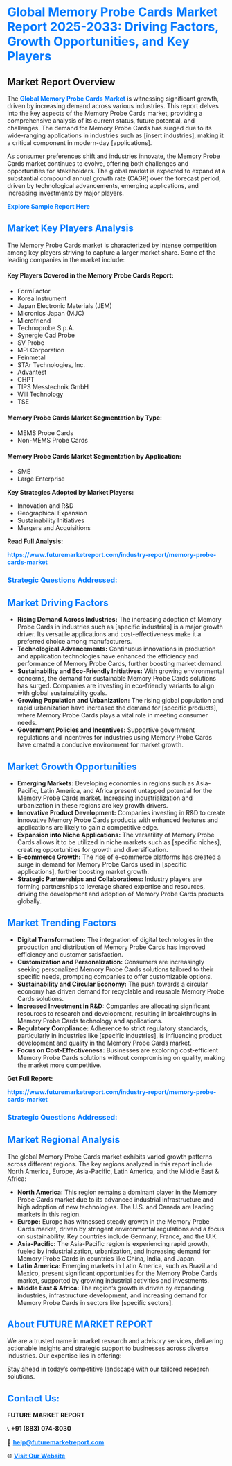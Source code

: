 <h1 style="color: #007BFF;">Global Memory Probe Cards Market Report 2025-2033: Driving Factors, Growth Opportunities, and Key Players</h1>

<section id="overview">
<h2>Market Report Overview</h2>
<p>The <a href="https://www.futuremarketreport.com/industry-report/memory-probe-cards-market" style="color: #007BFF; text-decoration: none;"><strong>Global Memory Probe Cards Market</strong></a> is witnessing significant growth, driven by increasing demand across various industries. This report delves into the key aspects of the Memory Probe Cards market, providing a comprehensive analysis of its current status, future potential, and challenges. The demand for Memory Probe Cards has surged due to its wide-ranging applications in industries such as [insert industries], making it a critical component in modern-day [applications].</p>
<p>As consumer preferences shift and industries innovate, the Memory Probe Cards market continues to evolve, offering both challenges and opportunities for stakeholders. The global market is expected to expand at a substantial compound annual growth rate (CAGR) over the forecast period, driven by technological advancements, emerging applications, and increasing investments by major players.</p>
</section>

<section id="overview">
<p><a href="https://www.futuremarketreport.com/request-sample/reportId=82380" style="color: #007BFF; text-decoration: none;"><strong>Explore Sample Report Here</strong></a></p>
</section>

<section id="key-players">
<h2 style="color: #007BFF;">Market Key Players Analysis</h2>
<p>The Memory Probe Cards market is characterized by intense competition among key players striving to capture a larger market share. Some of the leading companies in the market include:</p>
<h4>Key Players Covered in the Memory Probe Cards Report:</h4>
<ul><li>FormFactor</li><li>Korea Instrument</li><li>Japan Electronic Materials (JEM)</li><li>Micronics Japan (MJC)</li><li>Microfriend</li><li>Technoprobe S.p.A.</li><li>Synergie Cad Probe</li><li>SV Probe</li><li>MPI Corporation</li><li>Feinmetall</li><li>STAr Technologies, Inc.</li><li>Advantest</li><li>CHPT</li><li>TIPS Messtechnik GmbH</li><li>Will Technology</li><li>TSE</li></ul>
<h4>Memory Probe Cards Market Segmentation by Type:</h4>
<ul><li>MEMS Probe Cards</li><li>Non-MEMS Probe Cards</li></ul>

<h4>Memory Probe Cards Market Segmentation by Application:</h4>
<ul><li>SME</li><li>Large Enterprise</li></ul>
<p><strong>Key Strategies Adopted by Market Players:</strong></p>
<ul>
<li>Innovation and R&D</li>
<li>Geographical Expansion</li>
<li>Sustainability Initiatives</li>
<li>Mergers and Acquisitions</li>
</ul>
</section>

<section>
<p><strong>Read Full Analysis: </strong></p><a href="https://www.futuremarketreport.com/industry-report/memory-probe-cards-market" style="color: #007BFF; text-decoration: none;"><strong>https://www.futuremarketreport.com/industry-report/memory-probe-cards-market</strong></a>
<h3 style="color: #007BFF;">Strategic Questions Addressed:</h3>
</section>

<section id="driving-factors">
<h2 style="color: #007BFF;">Market Driving Factors</h2>
<ul>
<li><strong>Rising Demand Across Industries:</strong> The increasing adoption of Memory Probe Cards in industries such as [specific industries] is a major growth driver. Its versatile applications and cost-effectiveness make it a preferred choice among manufacturers.</li>
<li><strong>Technological Advancements:</strong> Continuous innovations in production and application technologies have enhanced the efficiency and performance of Memory Probe Cards, further boosting market demand.</li>
<li><strong>Sustainability and Eco-Friendly Initiatives:</strong> With growing environmental concerns, the demand for sustainable Memory Probe Cards solutions has surged. Companies are investing in eco-friendly variants to align with global sustainability goals.</li>
<li><strong>Growing Population and Urbanization:</strong> The rising global population and rapid urbanization have increased the demand for [specific products], where Memory Probe Cards plays a vital role in meeting consumer needs.</li>
<li><strong>Government Policies and Incentives:</strong> Supportive government regulations and incentives for industries using Memory Probe Cards have created a conducive environment for market growth.</li>
</ul>
</section>

<section id="growth-opportunities">
<h2 style="color: #007BFF;">Market Growth Opportunities</h2>
<ul>
<li><strong>Emerging Markets:</strong> Developing economies in regions such as Asia-Pacific, Latin America, and Africa present untapped potential for the Memory Probe Cards market. Increasing industrialization and urbanization in these regions are key growth drivers.</li>
<li><strong>Innovative Product Development:</strong> Companies investing in R&D to create innovative Memory Probe Cards products with enhanced features and applications are likely to gain a competitive edge.</li>
<li><strong>Expansion into Niche Applications:</strong> The versatility of Memory Probe Cards allows it to be utilized in niche markets such as [specific niches], creating opportunities for growth and diversification.</li>
<li><strong>E-commerce Growth:</strong> The rise of e-commerce platforms has created a surge in demand for Memory Probe Cards used in [specific applications], further boosting market growth.</li>
<li><strong>Strategic Partnerships and Collaborations:</strong> Industry players are forming partnerships to leverage shared expertise and resources, driving the development and adoption of Memory Probe Cards products globally.</li>
</ul>
</section>

<section id="trending-factors">
<h2 style="color: #007BFF;">Market Trending Factors</h2>
<ul>
<li><strong>Digital Transformation:</strong> The integration of digital technologies in the production and distribution of Memory Probe Cards has improved efficiency and customer satisfaction.</li>
<li><strong>Customization and Personalization:</strong> Consumers are increasingly seeking personalized Memory Probe Cards solutions tailored to their specific needs, prompting companies to offer customizable options.</li>
<li><strong>Sustainability and Circular Economy:</strong> The push towards a circular economy has driven demand for recyclable and reusable Memory Probe Cards solutions.</li>
<li><strong>Increased Investment in R&D:</strong> Companies are allocating significant resources to research and development, resulting in breakthroughs in Memory Probe Cards technology and applications.</li>
<li><strong>Regulatory Compliance:</strong> Adherence to strict regulatory standards, particularly in industries like [specific industries], is influencing product development and quality in the Memory Probe Cards market.</li>
<li><strong>Focus on Cost-Effectiveness:</strong> Businesses are exploring cost-efficient Memory Probe Cards solutions without compromising on quality, making the market more competitive.</li>
</ul>
</section>

<section>
<p><strong>Get Full Report: </strong></p><a href="https://www.futuremarketreport.com/industry-report/memory-probe-cards-market" style="color: #007BFF; text-decoration: none;"><strong>https://www.futuremarketreport.com/industry-report/memory-probe-cards-market</strong></a>
<h3 style="color: #007BFF;">Strategic Questions Addressed:</h3>
</section>


<section id="regional-analysis">
<h2 style="color: #007BFF;">Market Regional Analysis</h2>
<p>The global Memory Probe Cards market exhibits varied growth patterns across different regions. The key regions analyzed in this report include North America, Europe, Asia-Pacific, Latin America, and the Middle East & Africa:</p>
<ul>
<li><strong>North America:</strong> This region remains a dominant player in the Memory Probe Cards market due to its advanced industrial infrastructure and high adoption of new technologies. The U.S. and Canada are leading markets in this region.</li>
<li><strong>Europe:</strong> Europe has witnessed steady growth in the Memory Probe Cards market, driven by stringent environmental regulations and a focus on sustainability. Key countries include Germany, France, and the U.K.</li>
<li><strong>Asia-Pacific:</strong> The Asia-Pacific region is experiencing rapid growth, fueled by industrialization, urbanization, and increasing demand for Memory Probe Cards in countries like China, India, and Japan.</li>
<li><strong>Latin America:</strong> Emerging markets in Latin America, such as Brazil and Mexico, present significant opportunities for the Memory Probe Cards market, supported by growing industrial activities and investments.</li>
<li><strong>Middle East & Africa:</strong> The region’s growth is driven by expanding industries, infrastructure development, and increasing demand for Memory Probe Cards in sectors like [specific sectors].</li>
</ul>
</section>

<footer>
<h2 style="color: #007BFF;">About FUTURE MARKET REPORT</h2>
<p>We are a trusted name in market research and advisory services, delivering actionable insights and strategic support to businesses across diverse industries. Our expertise lies in offering:</p>

<p>Stay ahead in today’s competitive landscape with our tailored research solutions.</p>

<h2 style="color: #007BFF;">Contact Us:</h2>
<p><strong>FUTURE MARKET REPORT</strong></p>
<p>📞 <strong>+91 (883) 074-8030</strong></p>
<p>📧 <strong><a href="mailto:help@futuremarketreport.com" style="color: #007BFF;">help@futuremarketreport.com</a></strong></p>
<p>🌐 <strong><a href="https://www.futuremarketreport.com/" style="color: #007BFF;">Visit Our Website</a></strong></p>
</footer>
